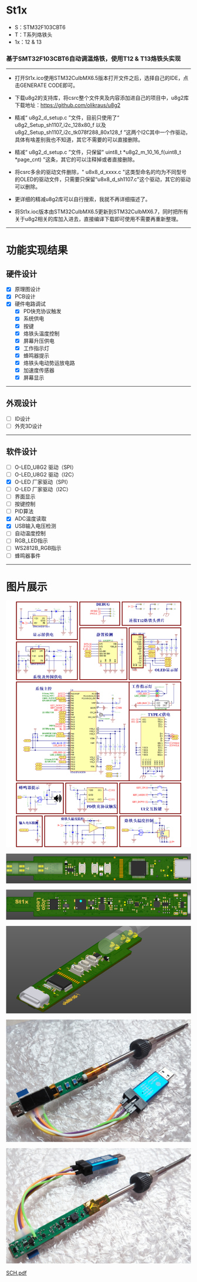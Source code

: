 # St1x
 - S：STM32F103CBT6
 - T：T系列烙铁头
 - 1x：12 & 13
### 基于SMT32F103CBT6自动调温烙铁，使用T12 & T13烙铁头实现
***
- 打开St1x.ico使用STM32CulbMX6.5版本打开文件之后，选择自己的IDE，点击GENERATE CODE即可。

- 下载u8g2的支持库，将csrc整个文件夹及内容添加进自己的项目中，u8g2库下载地址：https://github.com/olikraus/u8g2

- 精减“ u8g2_d_setup.c ”文件，目前只使用了“ u8g2_Setup_sh1107_i2c_128x80_f 以及 u8g2_Setup_sh1107_i2c_tk078f288_80x128_f ”这两个I2C其中一个作驱动，具体有啥差别我也不知道，其它不需要的可以直接删除。

- 精减“ u8g2_d_setup.c ”文件，只保留" uint8_t *u8g2_m_10_16_f(uint8_t *page_cnt) "这条，其它的可以注释掉或者直接删除。

- 将csrc多余的驱动文件删除，" u8x8_d_xxxx.c "这类型命名的均为不同型号的OLED的驱动文件，只需要只保留“u8x8_d_sh1107.c"这个驱动，其它的驱动可以删除。

- 更详细的精减u8g2库可以自行搜索，我就不再详细描述了。

- 将St1x.ioc版本由STM32CulbMX6.5更新到STM32CulbMX6.7，同时把所有关于u8g2相关的库加入进去，直接编译下载即可使用不需要再重新整理。
***
# 功能实现结果
## 硬件设计
  - [x] 原理图设计
  - [X] PCB设计
  - [x] 硬件电路调试
    - [X] PD快充协议触发
    - [x] 系统供电
    - [X] 按键
    - [X] 烙铁头温度控制
    - [X] 屏幕升压供电
    - [X] 工作指示灯
    - [x] 蜂鸣器提示
    - [x] 烙铁头电动势运放电路
    - [x] 加速度传感器
    - [x] 屏幕显示
***
## 外观设计
- [ ] ID设计
- [ ] 外壳3D设计
***
## 软件设计
- [ ] O-LED_U8G2 驱动（SPI）
- [ ] O-LED_U8G2 驱动（I2C）
- [x] O-LED 厂家驱动（SPI）
- [ ] O-LED 厂家驱动（I2C）
- [ ] 界面显示
- [ ] 按键控制
- [ ] PID算法
- [x] ADC温度读取
- [x] USB输入电压检测
- [ ] 自动温度控制
- [ ] RGB_LED指示
- [ ] WS2812B_RGB指示
- [ ] 蜂鸣器事件
***
# 图片展示
![SCH.png](Hardware%2FImage%2FSCH.png)

![St1x_TOP.png](Hardware%2FImage%2FSt1x_TOP.png)

![St1x_BOT.png](Hardware%2FImage%2FSt1x_BOT.png)

![St1x_MB.png](Hardware%2FImage%2FSt1x_MB.png)

![1.jpg](Hardware%2FImage%2F1.jpg)

![2.jpg](Hardware%2FImage%2F2.jpg)

[SCH.pdf](Hardware%2FSCH.pdf)